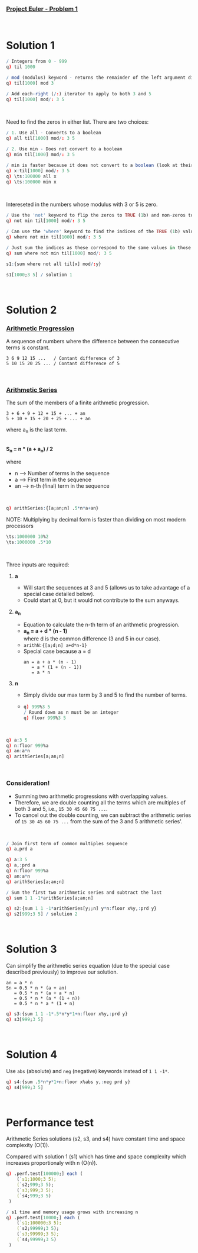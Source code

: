 ### [Project Euler - Problem 1](https://projecteuler.net/problem=1)
<br>

# Solution 1

```q
/ Integers from 0 - 999
q) til 1000

/ mod (modulus) keyword - returns the remainder of the left argument divided by the right arguement
q) til[1000] mod 3

/ Add each-right (/:) iterator to apply to both 3 and 5
q) til[1000] mod/: 3 5

```
<br>

Need to find the zeros in either list. There are two choices:
```q
/ 1. Use all - Converts to a boolean
q) all til[1000] mod/: 3 5

/ 2. Use min - Does not convert to a boolean
q) min til[1000] mod/: 3 5

/ min is faster because it does not convert to a boolean (look at their definitions) 
q) x:til[1000] mod/: 3 5
q) \ts:100000 all x
q) \ts:100000 min x
```
<br>

Intereseted in the numbers whose modulus with 3 or 5 is zero.
```q
/ Use the 'not' keyword to flip the zeros to TRUE (1b) and non-zeros to FALSE (0b)
q) not min til[1000] mod/: 3 5  

/ Can use the 'where' keyword to find the indices of the TRUE (1b) values
q) where not min til[1000] mod/: 3 5

/ Just sum the indices as these correspond to the same values in those positions
q) sum where not min til[1000] mod/: 3 5
```

```q
s1:{sum where not all til[x] mod/:y}

s1[1000;3 5] / solution 1
```
<br>

# Solution 2

### [Arithmetic Progression](https://en.wikipedia.org/wiki/Arithmetic_progression)

A sequence of numbers where the difference between the consecutive terms is constant.

```
3 6 9 12 15 ...   / Contant difference of 3
5 10 15 20 25 ... / Contant difference of 5
```
<br>

### [Arithmetic Series](https://en.wikipedia.org/wiki/Arithmetic_progression#Sum)

The sum of the members of a finite arithmetic progression.

```
3 + 6 + 9 + 12 + 15 + ... + an
5 + 10 + 15 + 20 + 25 + ... + an
```
where a<sub>n</sub> is the last term.
<br>
<br>

**S<sub>n</sub> = n * (a + a<sub>n</sub>) / 2**

where <br>
- n  -->  Number of terms in the sequence
- a  -->  First term in the sequence
- an -->  n-th (final) term in the sequence
<br>

```q
q) arithSeries:{[a;an;n] .5*n*a+an}
```

NOTE: Multiplying by decimal form is faster than dividing on most modern processors
```q
\ts:1000000 10%2
\ts:1000000 .5*10
```
<br>

Three inputs are required: 

1. **a**
   - Will start the sequences at 3 and 5 (allows us to take advantage of a special case detailed below).
   - Could start at 0, but it would not contribute to the sum anyways.

2. **a<sub>n</sub>**
    - Equation to calculate the n-th term of an arithmetic progression.
    - **a<sub>n</sub> = a + d * (n - 1)** <br>
      where d is the common difference (3 and 5 in our case).
    - `arithN:{[a;d;n] a+d*n-1}`
    - Special case because a = d
      ```
      an = a + a * (n - 1)
         = a * (1 + (n - 1))
         = a * n
      ```

3. **n** 
    - Simply divide our max term by 3 and 5 to find the number of terms.
    - ```q
      q) 999%3 5
      / Round down as n must be an integer
      q) floor 999%3 5
      ```
<br>

```q
q) a:3 5
q) n:floor 999%a
q) an:a*n
q) arithSeries[a;an;n]
```
<br>

### Consideration!
  - Summing two arithmetic progressions with overlapping values.
  - Therefore, we are double counting all the terms which are multiples of both 3 and 5, i.e., `15 30 45 60 75 ...`.
  - To cancel out the double counting, we can subtract the arithmetic series of `15 30 45 60 75 ...` from the sum of the 3 and 5 arithmetic series'.
<br>

```q
/ Join first term of common multiples sequence
q) a,prd a

q) a:3 5
q) a,:prd a
q) n:floor 999%a
q) an:a*n
q) arithSeries[a;an;n]

/ Sum the first two arithmetic series and subtract the last
q) sum 1 1 -1*arithSeries[a;an;n]
```

```q
q) s2:{sum 1 1 -1*arithSeries[y;;n] y*n:floor x%y,:prd y}
q) s2[999;3 5] / solution 2
```
<br>

# Solution 3

Can simplify the arithmetic series equation (due to the special case described previously) to improve our solution.

```
an = a * n
Sn = 0.5 * n * (a + an)
   = 0.5 * n * (a + a * n)
   = 0.5 * n * (a * (1 + n)) 
   = 0.5 * n * a * (1 + n)
```

```q
q) s3:{sum 1 1 -1*.5*n*y*1+n:floor x%y,:prd y}
q) s3[999;3 5]
```
<br>

# Solution 4

Use `abs` (absolute) and `neg` (negative) keywords instead of `1 1 -1*`.

```q
q) s4:{sum .5*n*y*1+n:floor x%abs y,:neg prd y}
q) s4[999;3 5]
```
<br>

# Performance test

Arithmetic Series solutions (s2, s3, and s4) have constant time and space complexity (O(1)).

Compared with solution 1 (s1) which has time and space complexity which increases proportionaly with n (O(n)).

```q
q) .perf.test[100000;] each (
    (`s1;1000;3 5);
    (`s2;999;3 5);
    (`s3;999;3 5);
    (`s4;999;3 5)
 )

/ s1 time and memory usage grows with increasing n
q) .perf.test[10000;] each (
    (`s1;100000;3 5);
    (`s2;99999;3 5);
    (`s3;99999;3 5);
    (`s4;99999;3 5)
 )
 ```
